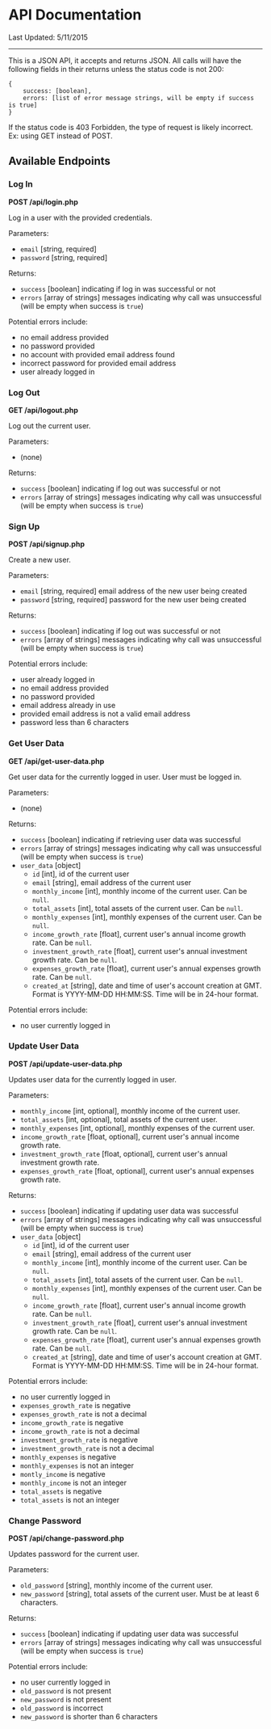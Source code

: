# API Documentation #

Last Updated: 5/11/2015

----------

This is a JSON API, it accepts and returns JSON. All calls will have the following fields in their returns unless the status code is not 200:

	{
		success: [boolean],
		errors: [list of error message strings, will be empty if success is true]
	}

If the status code is 403 Forbidden, the type of request is likely incorrect. Ex: using GET instead of POST.

## Available Endpoints ##

### Log In ###
**POST /api/login.php**

Log in a user with the provided credentials.

Parameters:

- `email` [string, required]
- `password` [string, required]

Returns:

- `success` [boolean] indicating if log in was successful or not
- `errors` [array of strings] messages indicating why call was unsuccessful (will be empty when success is `true`)

Potential errors include:

- no email address provided
- no password provided
- no account with provided email address found
- incorrect password for provided email address
- user already logged in

### Log Out ###
**GET /api/logout.php**

Log out the current user.

Parameters:

- (none)

Returns:

- `success` [boolean] indicating if log out was successful or not
- `errors` [array of strings] messages indicating why call was unsuccessful (will be empty when success is `true`)


### Sign Up ###
**POST /api/signup.php**

Create a new user.

Parameters:

- `email` [string, required] email address of the new user being created
- `password` [string, required] password for the new user being created

Returns: 

- `success` [boolean] indicating if log out was successful or not
- `errors` [array of strings] messages indicating why call was unsuccessful (will be empty when success is `true`)

Potential errors include:

- user already logged in
- no email address provided
- no password provided
- email address already in use
- provided email address is not a valid email address
- password less than 6 characters

### Get User Data ###
**GET /api/get-user-data.php**

Get user data for the currently logged in user. User must be logged in.

Parameters:

- (none)

Returns:

- `success` [boolean] indicating if retrieving user data was successful
- `errors` [array of strings] messages indicating why call was unsuccessful (will be empty when success is `true`)
- `user_data` [object]
	- `id` [int], id of the current user
	- `email` [string], email address of the current user
	- `monthly_income` [int], monthly income of the current user. Can be `null`.
	- `total_assets` [int], total assets of the current user. Can be `null`.
	- `monthly_expenses` [int], monthly expenses of the current user. Can be `null`.
	- `income_growth_rate` [float], current user's annual income growth rate. Can be `null`.
	- `investment_growth_rate` [float], current user's annual investment growth rate. Can be `null`.
	- `expenses_growth_rate` [float], current user's annual expenses growth rate. Can be `null`.
	- `created_at` [string], date and time of user's account creation at GMT. Format is YYYY-MM-DD HH:MM:SS. Time will be in 24-hour format.

Potential errors include:

- no user currently logged in

### Update User Data ###
**POST /api/update-user-data.php**

Updates user data for the currently logged in user.

Parameters:

- `monthly_income` [int, optional], monthly income of the current user.
- `total_assets` [int, optional], total assets of the current user.
- `monthly_expenses` [int, optional], monthly expenses of the current user.
- `income_growth_rate` [float, optional], current user's annual income growth rate.
- `investment_growth_rate` [float, optional], current user's annual investment growth rate.
- `expenses_growth_rate` [float, optional], current user's annual expenses growth rate.

Returns:

- `success` [boolean] indicating if updating user data was successful
- `errors` [array of strings] messages indicating why call was unsuccessful (will be empty when success is `true`)
- `user_data` [object]
	- `id` [int], id of the current user
	- `email` [string], email address of the current user
	- `monthly_income` [int], monthly income of the current user. Can be `null`.
	- `total_assets` [int], total assets of the current user. Can be `null`.
	- `monthly_expenses` [int], monthly expenses of the current user. Can be `null`.
	- `income_growth_rate` [float], current user's annual income growth rate. Can be `null`.
	- `investment_growth_rate` [float], current user's annual investment growth rate. Can be `null`.
	- `expenses_growth_rate` [float], current user's annual expenses growth rate. Can be `null`.
	- `created_at` [string], date and time of user's account creation at GMT. Format is YYYY-MM-DD HH:MM:SS. Time will be in 24-hour format.

Potential errors include:

- no user currently logged in
- `expenses_growth_rate` is negative
- `expenses_growth_rate` is not a decimal
- `income_growth_rate` is negative
- `income_growth_rate` is not a decimal
- `investment_growth_rate` is negative
- `investment_growth_rate` is not a decimal
- `monthly_expenses` is negative
- `monthly_expenses` is not an integer
- `montly_income` is negative
- `monthly_income` is not an integer
- `total_assets` is negative
- `total_assets` is not an integer

### Change Password ###
**POST /api/change-password.php**

Updates password for the current user.

Parameters:

- `old_password` [string], monthly income of the current user.
- `new_password` [string], total assets of the current user. Must be at least 6 characters.

Returns:

- `success` [boolean] indicating if updating user data was successful
- `errors` [array of strings] messages indicating why call was unsuccessful (will be empty when success is `true`)

Potential errors include:

- no user currently logged in
- `old_password` is not present
- `new_password` is not present
- `old_password` is incorrect
- `new_password` is shorter than 6 characters